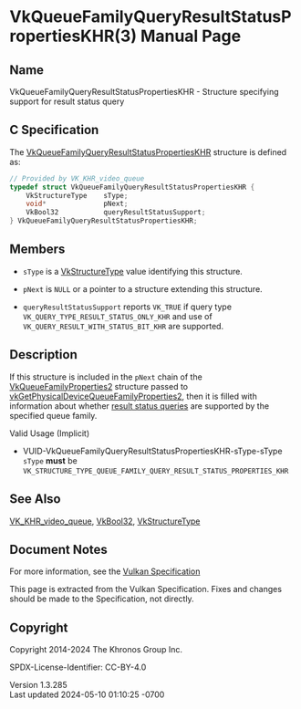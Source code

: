 # VkQueueFamilyQueryResultStatusPropertiesKHR(3) Manual Page

## Name

VkQueueFamilyQueryResultStatusPropertiesKHR - Structure specifying
support for result status query



## <a href="#_c_specification" class="anchor"></a>C Specification

The
[VkQueueFamilyQueryResultStatusPropertiesKHR](https://registry.khronos.org/vulkan/specs/1.3-extensions/man/html/VkQueueFamilyQueryResultStatusPropertiesKHR.html)
structure is defined as:

``` c
// Provided by VK_KHR_video_queue
typedef struct VkQueueFamilyQueryResultStatusPropertiesKHR {
    VkStructureType    sType;
    void*              pNext;
    VkBool32           queryResultStatusSupport;
} VkQueueFamilyQueryResultStatusPropertiesKHR;
```

## <a href="#_members" class="anchor"></a>Members

- `sType` is a [VkStructureType](https://registry.khronos.org/vulkan/specs/1.3-extensions/man/html/VkStructureType.html) value identifying
  this structure.

- `pNext` is `NULL` or a pointer to a structure extending this
  structure.

- `queryResultStatusSupport` reports `VK_TRUE` if query type
  `VK_QUERY_TYPE_RESULT_STATUS_ONLY_KHR` and use of
  `VK_QUERY_RESULT_WITH_STATUS_BIT_KHR` are supported.

## <a href="#_description" class="anchor"></a>Description

If this structure is included in the `pNext` chain of the
[VkQueueFamilyProperties2](https://registry.khronos.org/vulkan/specs/1.3-extensions/man/html/VkQueueFamilyProperties2.html) structure
passed to
[vkGetPhysicalDeviceQueueFamilyProperties2](https://registry.khronos.org/vulkan/specs/1.3-extensions/man/html/vkGetPhysicalDeviceQueueFamilyProperties2.html),
then it is filled with information about whether <a
href="https://registry.khronos.org/vulkan/specs/1.3-extensions/html/vkspec.html#queries-result-status-only"
target="_blank" rel="noopener">result status queries</a> are supported
by the specified queue family.

Valid Usage (Implicit)

- <a href="#VUID-VkQueueFamilyQueryResultStatusPropertiesKHR-sType-sType"
  id="VUID-VkQueueFamilyQueryResultStatusPropertiesKHR-sType-sType"></a>
  VUID-VkQueueFamilyQueryResultStatusPropertiesKHR-sType-sType  
  `sType` **must** be
  `VK_STRUCTURE_TYPE_QUEUE_FAMILY_QUERY_RESULT_STATUS_PROPERTIES_KHR`

## <a href="#_see_also" class="anchor"></a>See Also

[VK_KHR_video_queue](https://registry.khronos.org/vulkan/specs/1.3-extensions/man/html/VK_KHR_video_queue.html),
[VkBool32](https://registry.khronos.org/vulkan/specs/1.3-extensions/man/html/VkBool32.html), [VkStructureType](https://registry.khronos.org/vulkan/specs/1.3-extensions/man/html/VkStructureType.html)

## <a href="#_document_notes" class="anchor"></a>Document Notes

For more information, see the <a
href="https://registry.khronos.org/vulkan/specs/1.3-extensions/html/vkspec.html#VkQueueFamilyQueryResultStatusPropertiesKHR"
target="_blank" rel="noopener">Vulkan Specification</a>

This page is extracted from the Vulkan Specification. Fixes and changes
should be made to the Specification, not directly.

## <a href="#_copyright" class="anchor"></a>Copyright

Copyright 2014-2024 The Khronos Group Inc.

SPDX-License-Identifier: CC-BY-4.0

Version 1.3.285  
Last updated 2024-05-10 01:10:25 -0700
